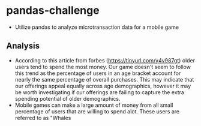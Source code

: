 # pandas-challenge
* Utilize pandas to analyze microtransaction data for a mobile game

## Analysis
* According to this article from forbes (https://tinyurl.com/y4v987gt) older users tend to spend the most money. Our game doesn't seem to follow this trend as the percentage of users in an age bracket account for nearly the same percentage of overall purchases. This may indicate that our offerings appeal equally across age demographics, however it may be worth investigating if our offerings are failing to capture the extra spending potential of older demographics.
* Mobile games can make a large amount of money from all small percentage of users that are willing to spend alot. These users are referred to as "Whales